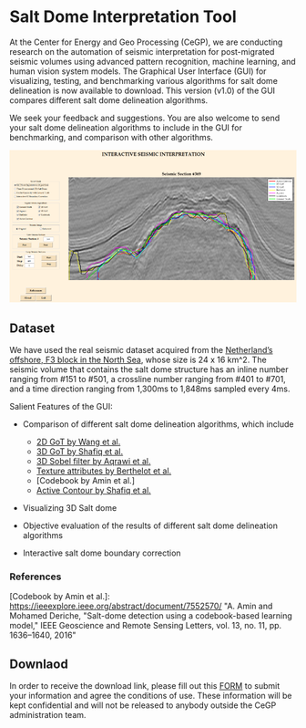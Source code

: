 # Salt Dome Interpretation Tool

At the Center for Energy and Geo Processing (CeGP), we are conducting research on the automation of seismic interpretation for post-migrated seismic volumes using advanced pattern recognition, machine learning, and human vision system models. The Graphical User Interface (GUI) for visualizing, testing, and benchmarking various algorithms for salt dome delineation is now available to download. This version (v1.0) of the GUI compares different salt dome delineation algorithms.

We seek your feedback and suggestions. You are also welcome to send your salt dome delineation algorithms to include in the GUI for benchmarking, and comparison with other algorithms.

![](https://github.com/olivesgatech/salt_interpretation_tool/blob/master/figures/snapshot.png)

## Dataset
We have used the real seismic dataset acquired from the [Netherland’s offshore, F3 block in the North Sea], whose size is 24 x 16 km^2. The seismic volume that contains the salt dome structure has an inline number ranging from #151 to #501, a crossline number ranging from #401 to #701, and a time direction ranging from 1,300ms to 1,848ms sampled every 4ms.

Salient Features of the GUI:
* Comparison of different salt dome delineation algorithms, which include
  * [2D GoT by Wang et al.]
  * [3D GoT by Shafiq et al.]
  * [3D Sobel filter by Aqrawi et al.]
  * [Texture attributes by Berthelot et al.]
  * [Codebook by Amin et al.]
  * [Active Contour by Shafiq et al.]
  
* Visualizing 3D Salt dome
* Objective evaluation of the results of different salt dome delineation algorithms
* Interactive salt dome boundary correction

### References 
[Netherland’s offshore, F3 block in the North Sea]: https://opendtect.org/osr/pmwiki.php/Main/NetherlandsOffshoreF3BlockComplete4GB

[2D GoT by Wang et al.]: https://library.seg.org/doi/abs/10.1190/geo2015-0116.1 "Z. Wang, T. Hegazy, Z. Long, and G. AlRegib, “Noise-robust Detection and Tracking of Salt Domes in Post-migrated Volumes Using Texture, Tensors, and Subspace Learning,” Geophysics, 80(6), WD101-WD116"

[3D GoT by Shafiq et al.]: https://library.seg.org/doi/abs/10.1190/segam2015-5927230.1 "M. Shafiq, Z. Wang, A. Amin, T. Hegazy, M. Deriche, and G. AlRegib, “Detection of salt-dome boundary surfaces in migrated seismic volumes using gradient of textures,” Expanded Abstracts of the SEG 85th Annual Meeting, pp. 1811-1815, New Orleans, Louisiana, Oct. 18-23, 2015."

[3D Sobel filter by Aqrawi et al.]: https://library.seg.org/doi/abs/10.1190/1.3627377 "A. A. Aqrawi, T. H. Boe, and S. Barros, “Detecting salt domes using a dip guided 3D Sobel seismic attribute,” in Expanded Abstracts of the SEG 81st Annual Meeting, 2011."

[Texture attributes by Berthelot et al.]: https://www.sciencedirect.com/science/article/pii/S0926985112001632 "A. Berthelot, A. HS Solberg, and L. J. Gelius, “Texture attributes for detection of salt,” Journal of Applied Geophysics, vol. 88, pp. 52–69, 2013"

[Codebook by Amin et al.]: https://ieeexplore.ieee.org/abstract/document/7552570/ "A. Amin and Mohamed Deriche, "Salt-dome detection using a codebook-based learning model," IEEE Geoscience and Remote Sensing Letters, vol. 13, no. 11, pp. 1636–1640, 2016"

[Active Contour by Shafiq et al.]: https://ieeexplore.ieee.org/abstract/document/7418265/ "M. Shafiq, Z. Wang, and G. AlRegib, “Seismic interpretation of migrated data Using edge-based geodesic active contours,” in Proc. IEEE Global Conf. on Signal and Information Processing (GlobalSIP), Orlando, Florida, Dec. 14-16, 2015."

## Downlaod
In order to receive the download link, please fill out this [FORM](https://goo.gl/forms/Ggzu3JqPeLTvOiLr2) to submit your information and agree the conditions of use. These information will be kept confidential and will not be released to anybody outside the CeGP administration team.
